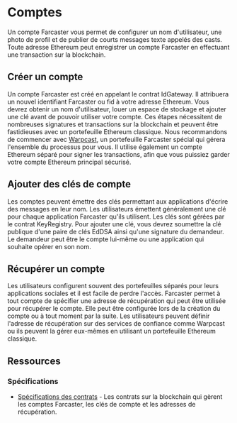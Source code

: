 # Comptes
Un compte Farcaster vous permet de configurer un nom d'utilisateur, une photo de profil et de publier de courts messages texte appelés des casts. Toute adresse Ethereum peut enregistrer un compte Farcaster en effectuant une transaction sur la blockchain.
## Créer un compte
Un compte Farcaster est créé en appelant le contrat IdGateway. Il attribuera un nouvel identifiant Farcaster ou fid à votre adresse Ethereum.
Vous devrez obtenir un nom d'utilisateur, louer un espace de stockage et ajouter une clé avant de pouvoir utiliser votre compte. Ces étapes nécessitent de nombreuses signatures et transactions sur la blockchain et peuvent être fastidieuses avec un portefeuille Ethereum classique.
Nous recommandons de commencer avec [Warpcast](https://www.warpcast.com/), un portefeuille Farcaster spécial qui gérera l'ensemble du processus pour vous. Il utilise également un compte Ethereum séparé pour signer les transactions, afin que vous puissiez garder votre compte Ethereum principal sécurisé.
## Ajouter des clés de compte
Les comptes peuvent émettre des clés permettant aux applications d'écrire des messages en leur nom. Les utilisateurs émettent généralement une clé pour chaque application Farcaster qu'ils utilisent.
Les clés sont gérées par le contrat KeyRegistry. Pour ajouter une clé, vous devrez soumettre la clé publique d'une paire de clés EdDSA ainsi qu'une signature du demandeur. Le demandeur peut être le compte lui-même ou une application qui souhaite opérer en son nom.
## Récupérer un compte
Les utilisateurs configurent souvent des portefeuilles séparés pour leurs applications sociales et il est facile de perdre l'accès. Farcaster permet à tout compte de spécifier une adresse de récupération qui peut être utilisée pour récupérer le compte. Elle peut être configurée lors de la création du compte ou à tout moment par la suite.
Les utilisateurs peuvent définir l'adresse de récupération sur des services de confiance comme Warpcast ou ils peuvent la gérer eux-mêmes en utilisant un portefeuille Ethereum classique.
## Ressources
### Spécifications
- [Spécifications des contrats](https://github.com/farcasterxyz/protocol/blob/main/docs/SPECIFICATION.md#1-smart-contracts) - Les contrats sur la blockchain qui gèrent les comptes Farcaster, les clés de compte et les adresses de récupération.